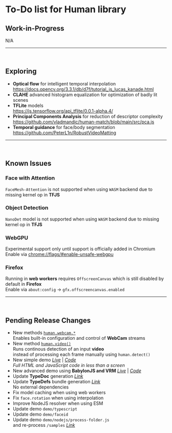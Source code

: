 # To-Do list for Human library

## Work-in-Progress

N/A

<hr><br>

## Exploring

- **Optical flow** for intelligent temporal interpolation  
  <https://docs.opencv.org/3.3.1/db/d7f/tutorial_js_lucas_kanade.html>
- **CLAHE** advanced histogram equalization for optimization of badly lit scenes  
- **TFLite** models  
  <https://js.tensorflow.org/api_tflite/0.0.1-alpha.4/>
- **Principal Components Analysis** for reduction of descriptor complexity  
  <https://github.com/vladmandic/human-match/blob/main/src/pca.js>  
- **Temporal guidance** for face/body segmentation  
  <https://github.com/PeterL1n/RobustVideoMatting>

<hr><br>

## Known Issues

### Face with Attention

`FaceMesh-Attention` is not supported when using `WASM` backend due to missing kernel op in **TFJS**  

### Object Detection

`NanoDet` model is not supported when using `WASM` backend due to missing kernel op in **TFJS**  

### WebGPU

Experimental support only until support is officially added in Chromium  
Enable via <chrome://flags/#enable-unsafe-webgpu>

### Firefox

Running in **web workers** requires `OffscreenCanvas` which is still disabled by default in **Firefox**  
Enable via `about:config` -> `gfx.offscreencanvas.enabled`

<hr><br>

## Pending Release Changes

- New methods [`human.webcam.*`](https://vladmandic.github.io/human/typedoc/classes/WebCam.html)  
  Enables built-in configuration and control of **WebCam** streams  
- New method [`human.video()`](https://vladmandic.github.io/human/typedoc/classes/Human.html#video)  
  Runs continous detection of an input **video**  
  instead of processing each frame manually using `human.detect()`  
- New simple demo [*Live*](https://vladmandic.github.io/human/demo/video/index.html) | [*Code*](https://github.com/vladmandic/human/blob/main/demo/video/index.html)  
  *Full HTML and JavaScript code in less than a screen*  
- New advanced demo using **BabylonJS and VRM** [*Live*](https://vladmandic.github.io/human-bjs-vrm) | [*Code*](https://github.com/vladmandic/human-bjs-vrm)
- Update **TypeDoc** generation [*Link*](https://vladmandic.github.io/human/typedoc)  
- Update **TypeDefs** bundle generation [*Link*](https://github.com/vladmandic/human/blob/main/types/human.d.ts)  
  No external dependencies  
- Fix model caching when using web workers  
- Fix `face.rotation` when using interpolation  
- Improve NodeJS resolver when using ESM  
- Update demo `demo/typescript`  
- Update demo `demo/faceid`  
- Update demo `demo/nodejs/process-folder.js`  
  and re-process `/samples` [*Link*](https://vladmandic.github.io/human/samples)  
